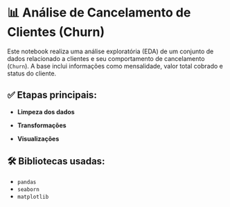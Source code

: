 
# 📊 Análise de Cancelamento de Clientes (Churn)

Este notebook realiza uma análise exploratória (EDA) de um conjunto de dados relacionado a clientes e seu comportamento de cancelamento (`Churn`). A base inclui informações como mensalidade, valor total cobrado e status do cliente.

## ✅ Etapas principais:

- **Limpeza dos dados**  


- **Transformações**  


- **Visualizações**


## 🛠️ Bibliotecas usadas:
- `pandas`
- `seaborn`
- `matplotlib`
